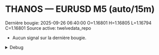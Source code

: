 # THANOS — EURUSD M5 (auto/15m)
Dernière bougie: 2025-09-26 06:40:00  O=1.16801  H=1.16805  L=1.16794  C=1.16801
Source active: twelvedata_repo

- Aucun signal sur la dernière bougie.

<details><summary>Debug</summary>

- TD_API_KEY manquant.

</details>
